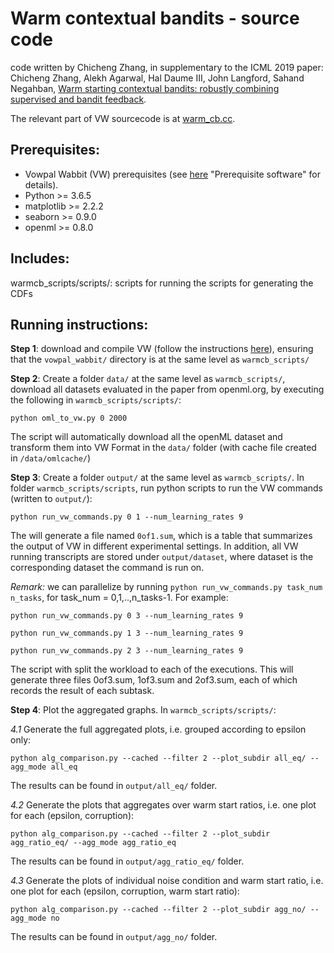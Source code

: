 # Warm contextual bandits - source code

code written by Chicheng Zhang, in supplementary to the ICML 2019 paper: Chicheng Zhang, Alekh Agarwal, Hal Daume III, John Langford, Sahand Negahban, [Warm starting contextual bandits: robustly combining supervised and bandit feedback](https://arxiv.org/pdf/1901.00301.pdf).

The relevant part of VW sourcecode is at [warm_cb.cc](https://github.com/VowpalWabbit/vowpal_wabbit/blob/master/vowpalwabbit/warm_cb.cc).

## Prerequisites:
- Vowpal Wabbit (VW) prerequisites (see [here](https://github.com/VowpalWabbit/vowpal_wabbit/) "Prerequisite software" for details).
- Python >= 3.6.5
- matplotlib >= 2.2.2
- seaborn >= 0.9.0
- openml >= 0.8.0

## Includes:

warmcb_scripts/scripts/: scripts for running the scripts for generating the CDFs

## Running instructions:

**Step 1**: download and compile VW (follow the instructions [here](https://github.com/VowpalWabbit/vowpal_wabbit/)), ensuring that the `vowpal_wabbit/` directory is at the same level as `warmcb_scripts/`

**Step 2**: Create a folder `data/` at the same level as `warmcb_scripts/`, download all datasets evaluated in the paper from openml.org, by executing the following in `warmcb_scripts/scripts/`:

`python oml_to_vw.py 0 2000`

The script will automatically download all the openML dataset and transform them into VW Format
in the `data/` folder (with cache file created in `/data/omlcache/`)

**Step 3**: Create a folder `output/` at the same level as `warmcb_scripts/`. In folder `warmcb_scripts/scripts`, run python scripts to run the VW commands (written to `output/`): 

`python run_vw_commands.py 0 1 --num_learning_rates 9`

The will generate a file named `0of1.sum`, which is a table that summarizes the output of VW in different
experimental settings. In addition, all VW running transcripts are stored under `output/dataset`, where dataset is the corresponding dataset the command is run on.

*Remark:* we can parallelize by running `python run_vw_commands.py task_num n_tasks`, for task_num = 0,1,..,n_tasks-1.
For example:

`python run_vw_commands.py 0 3 --num_learning_rates 9`

`python run_vw_commands.py 1 3 --num_learning_rates 9`

`python run_vw_commands.py 2 3 --num_learning_rates 9`

The script with split the workload to each of the executions. This will generate three files 0of3.sum, 1of3.sum and 2of3.sum,
each of which records the result of each subtask.

**Step 4**: Plot the aggregated graphs. In `warmcb_scripts/scripts/`:

*4.1* Generate the full aggregated plots, i.e. grouped according to epsilon only:

`python alg_comparison.py --cached --filter 2 --plot_subdir all_eq/ --agg_mode all_eq`

The results can be found in `output/all_eq/` folder.

*4.2* Generate the plots that aggregates over warm start ratios, i.e. one plot for each (epsilon, corruption):

`python alg_comparison.py --cached --filter 2 --plot_subdir agg_ratio_eq/ --agg_mode agg_ratio_eq`

The results can be found in `output/agg_ratio_eq/` folder.

*4.3* Generate the plots of individual noise condition and warm start ratio, i.e. one plot for each (epsilon, corruption, warm start ratio):

`python alg_comparison.py --cached --filter 2 --plot_subdir agg_no/ --agg_mode no`

The results can be found in `output/agg_no/` folder.
